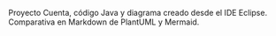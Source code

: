 Proyecto Cuenta, código Java y diagrama creado desde el IDE Eclipse.
Comparativa en Markdown de PlantUML y Mermaid.
